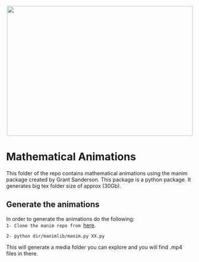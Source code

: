 <p align="center">
<img src= "https://github.com/slycooper50/SlyAbbas/blob/master/MathematicalAnimations/Welcome/Welcome.gif" height="350" width="500">
</p>

# Mathematical Animations

This folder of the repo contains mathematical animations using the manim package created by Grant Sanderson. This package is a python package. It generates big tex folder size of approx (30Gb).
## Generate the animations
In order to generate the animations do the following:<br/>
`1- Clone the manim repo from `[here](https://github.com/3b1b/manim).
```
2- python dir/manimlib/manim.py XX.py 
```

This will generate a media folder you can explore and you will find .mp4 files in there. 
